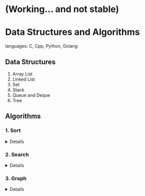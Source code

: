 # (Working... and not stable)
# Data Structures and Algorithms
languages: C, Cpp, Python, Golang

## Data Structures
1. Array List
2. Linked List
3. Set
4. Stack
5. Queue and Deque
6. Tree

## Algorithms
### 1. Sort
<details>
<summary>Details</summary>

1. Priority Queue Sort
2. Selection Sort
3. Insertion Sort
4. Heap Sort: max-heap vs. min-heap, bottom-up vs. top-down, recursive vs. non-recursive
5. Divide and Conquer
6. Merge Sort
7. Quick Sort
</details>

### 2. Search
<details>
<summary>Details</summary>

1. Dictionary
2. Binary Search Tree
3. AVL Tree: height-balance property
4. Hash Table
</details>

### 3. Graph
<details>
<summary>Details</summary>

1. Graph: directed vs. undirected, cyclic vs. acyclic
2. Edge List Graph
3. Adjacency List Graph
4. Agjacency Matrix Graph
#### Undirected Graph
<details>
<summary>Details</summary>

5. Depth-First Search(DFS)
6. Breath-First Search(BFS)
</details>

#### Directed graph
<details>
<summary>Details</summary>

7. Floyd-Warshall Algorithm
8. Topological Sort: Directed Acyclic Graph(DAG)
</details>

#### Minimum Spanning Tree(MST)
<details>
<summary>Details</summary>
Greedy Method

9. Prim-Jarnik Algorithm
10. Kruskal Algorithm
11. Brauvka Algorithm(Sollin Algorithm)
</details>

#### Shortest Path Problem
<details>
<summary>Details</summary>

12. Dijkstra Algorithm
13. Bellman-Ford Algorithm
14. DAG Shortest Path using Topological Order
15. all Pairs Shortest Paths
</details>
</details>